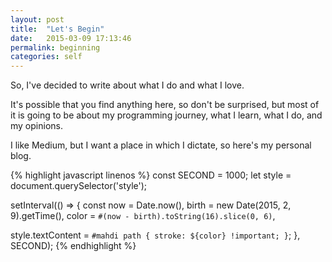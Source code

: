 ```yaml
---
layout: post
title:  "Let's Begin"
date:   2015-03-09 17:13:46
permalink: beginning
categories: self
---
```


So, I've decided to write about what I do and what I love.

It's possible that you find anything here, so don't be surprised, but most of it
is going to be about my programming journey, what I learn, what I do, and my opinions.

I like Medium, but I want a place in which I dictate, so here's my personal blog.


{% highlight javascript linenos %}
const SECOND = 1000;
let style = document.querySelector('style');

setInterval(() => {
  const now = Date.now(),
        birth = new Date(2015, 2, 9).getTime(),
        color = `#(now - birth).toString(16).slice(0, 6)`,

  style.textContent = `#mahdi path {
                         stroke: ${color} !important;
                       }`;
}, SECOND);
{% endhighlight %}

<style></style>

<script type="application/javascript;version=1.8">

var SECOND = 1000;
var style = document.querySelector('style');

setInterval(function() {
  var now = Date.now(),
      birth = new Date(2015, 2, 9).getTime(),
      color = '#' + (now - birth).toString(16).slice(0, 6);

  style.textContent = '#mahdi path {\
                         stroke: ' + color + ' !important; \
                      }';
}, SECOND)
</script>

